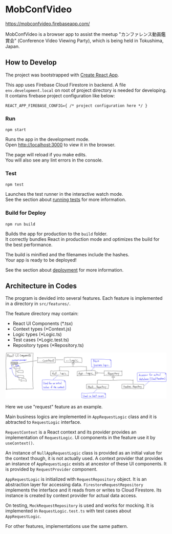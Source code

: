 # MobConfVideo

https://mobconfvideo.firebaseapp.com/

MobConfVideo is a browser app to assist the meetup "カンファレンス動画鑑賞会" (Conference Video Viewing Party), which is being held in Tokushima, Japan.

## How to Develop

The project was bootstrapped with [Create React App](https://github.com/facebook/create-react-app).

This app uses Firebase Cloud Firestore in backend. A file `env.development.local` on root of project directory is needed for developing. It contains firebase project configuration like below:

```
REACT_APP_FIREBASE_CONFIG={ /* project configuration here */ }
```

### Run

```
npm start
```

Runs the app in the development mode.\
Open [http://localhost:3000](http://localhost:3000) to view it in the browser.

The page will reload if you make edits.\
You will also see any lint errors in the console.

### Test

```
npm test
```

Launches the test runner in the interactive watch mode.\
See the section about [running tests](https://facebook.github.io/create-react-app/docs/running-tests) for more information.

### Build for Deploy

```
npm run build
```

Builds the app for production to the `build` folder.\
It correctly bundles React in production mode and optimizes the build for the best performance.

The build is minified and the filenames include the hashes.\
Your app is ready to be deployed!

See the section about [deployment](https://facebook.github.io/create-react-app/docs/deployment) for more information.


## Architecture in Codes

The program is devided into several features.
Each feature is implemented in a directory in `src/features/`.

The feature directory may contain:

- React UI Components (*.tsx)
- Context types (*Context.js)
- Logic types (*Logic.ts)
- Test cases (*Logic.test.ts)
- Repository types (*Repository.ts)

![](document/image/architecture_in_feature.jpg)

Here we use "request" feature as an example.

Main business logics are implemented in `AppRequestLogic` class and it is abtracted to `RequestLogic` interface.

`RequestContext` is a React context and its provider provides an implementation of `RequestLogic`. UI components in the feature use it by `useContext()`.

An instance of `NullAppRequestLogic` class is provided as an initial value for the context though, it is not actually used. A context provider that provides an instance of `AppRequestLogic` exists at ancestor of these UI components. It is provided by `RequestProvider` component.

`AppRequestLogic` is initialized with `RequestRepository` object. It is an abstraction layer for accessing data.
`FirestoreRequestRepository` implements the interface and 
it reads from or writes to Cloud Firestore. Its instance is created by context provider for actual data access.

On testing, `MockRequestRepository` is used and works for mocking. It is implemented in `RequestLogic.test.ts` with test cases about `AppRequestLogic`.

For other features, implementations use the same pattern.
